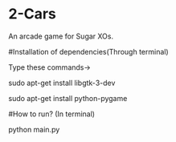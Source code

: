 # 2-Cars
An arcade game for Sugar XOs.

#Installation of dependencies(Through terminal)

Type these commands->
 
sudo apt-get install libgtk-3-dev

sudo apt-get install python-pygame


#How to run? (In terminal)

python main.py




